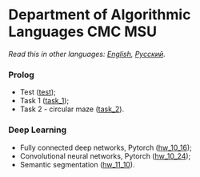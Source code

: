 # Department of Algorithmic Languages CMC MSU

*Read this in other languages: [English](README.md), [Русский](README.ru.md).*

### Prolog
- Test ([test](./prolog/test));
- Task 1 ([task_1](./prolog/task_1));
- Task 2 - circular maze ([task_2](./prolog/task_2)).

### Deep Learning
- Fully connected deep networks, Pytorch ([hw_10_16](./deep_learning/hw_10_16));
- Convolutional neural networks, Pytorch ([hw_10_24](./deep_learning/hw_10_24));
- Semantic segmentation ([hw_11_10](./deep_learning/hw_11_10)).
